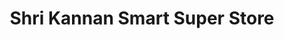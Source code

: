 ---
title: "Shri Kannan Smart Super Store"
url: /coimbatore/shri-kannan-smart-super-store/
shop: Supermarkt
---